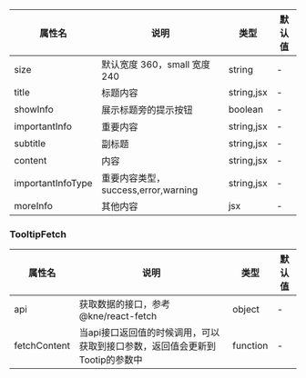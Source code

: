 | 属性名               | 说明                           | 类型         | 默认值 |
|-------------------|------------------------------|------------|-----|
| size              | 默认宽度 360，small 宽度 240        | string     | -   |
| title             | 标题内容                         | string,jsx | -   |
| showInfo          | 展示标题旁的提示按钮                   | boolean    | -   |
| importantInfo     | 重要内容                         | string,jsx | -   |
| subtitle          | 副标题                          | string,jsx | -   |
| content           | 内容                           | string,jsx | -   |
| importantInfoType | 重要内容类型，success,error,warning | string,jsx | -   |
| moreInfo          | 其他内容                         | jsx        | -   |

### TooltipFetch

| 属性名          | 说明                                         | 类型       | 默认值 |
|--------------|--------------------------------------------|----------|-----|
| api          | 获取数据的接口，参考@kne/react-fetch                 | object   | -   |
| fetchContent | 当api接口返回值的时候调用，可以获取到接口参数，返回值会更新到Tootip的参数中 | function | -   |